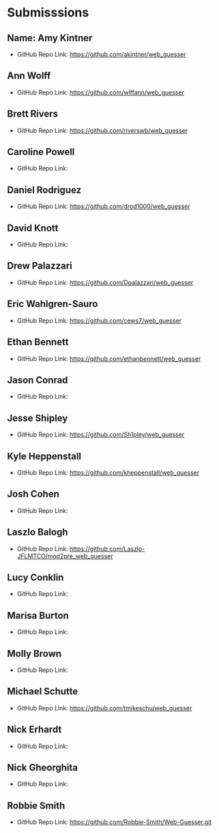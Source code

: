 # Submisssions

## Name: Amy Kintner

* GitHub Repo Link: https://github.com/akintner/web_guesser

## Ann Wolff

* GitHub Repo Link: https://github.com/wlffann/web_guesser

## Brett Rivers

* GitHub Repo Link: https://github.com/riverswb/web_guesser

## Caroline Powell

* GitHub Repo Link:

## Daniel Rodriguez

* GitHub Repo Link: https://github.com/drod1000/web_guesser

## David Knott

* GitHub Repo Link:

## Drew Palazzari

* GitHub Repo Link: https://github.com/Dpalazzari/web_guesser

## Eric Wahlgren-Sauro

* GitHub Repo Link: https://github.com/cews7/web_guesser

## Ethan Bennett

* GitHub Repo Link: https://github.com/ethanbennett/web_guesser

## Jason Conrad

* GitHub Repo Link:

## Jesse Shipley

* GitHub Repo Link: https://github.com/Sh1pley/web_guesser

## Kyle Heppenstall

* GitHub Repo Link: https://github.com/kheppenstall/web_guesser

## Josh Cohen

* GitHub Repo Link:

## Laszlo Balogh

* GitHub Repo Link: https://github.com/Laszlo-JFLMTCO/mod2pre_web_guesser

## Lucy Conklin

* GitHub Repo Link:

## Marisa Burton

* GitHub Repo Link:

## Molly Brown

* GitHub Repo Link:

## Michael Schutte

* GitHub Repo Link: https://github.com/tmikeschu/web_guesser

## Nick Erhardt

* GitHub Repo Link:

## Nick Gheorghita

* GitHub Repo Link:

## Robbie Smith

* GitHub Repo Link: https://github.com/Robbie-Smith/Web-Guesser.git

